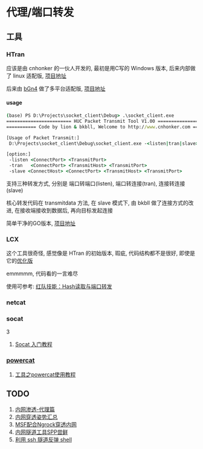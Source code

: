 # 代理/端口转发

## 工具

### HTran

应该是由 cnhonker 的一伙人开发的, 最初是用C写的 Windows 版本, 后来内部做了 linux 适配版, [项目地址](https://github.com/HiwinCN/HTran)

后来由 [bGn4](https://github.com/bGN4) 做了多平台适配版, [项目地址](https://github.com/bGN4/HTran)

#### usage

```cmd
(base) PS D:\Projects\socket_client\Debug> .\socket_client.exe
======================== HUC Packet Transmit Tool V1.00 =======================
=========== Code by lion & bkbll, Welcome to http://www.cnhonker.com ==========

[Usage of Packet Transmit:]
 D:\Projects\socket_client\Debug\socket_client.exe -<listen|tran|slave> <option> [-log logfile]

[option:]
 -listen <ConnectPort> <TransmitPort>
 -tran   <ConnectPort> <TransmitHost> <TransmitPort>
 -slave <ConnectHost> <ConnectPort> <TransmitHost> <TransmitPort>
```

支持三种转发方式, 分别是 端口转端口(listen), 端口转连接(tran), 连接转连接(slave)

核心转发代码在 transmitdata 方法, 在 slave 模式下, 由 bkbll 做了连接方式的改进, 在接收端接收到数据后, 再向目标发起连接

简单干净的GO版本, [项目地址](https://github.com/cw1997/NATBypass)

### LCX

这个工具很奇怪, 感觉像是 HTran 的初始版本, 瑕疵, 代码结构都不是很好, 即使是它的[优化版](https://github.com/UndefinedIdentifier/LCX)

emmmmm, 代码看的一言难尽

使用可参考: [红队技能：Hash读取与端口转发](https://mp.weixin.qq.com/s/tXRGfiinPkOOVpQ1n7z1-g)

### netcat

### socat
3
1. [Socat 入门教程](https://www.hi-linux.com/posts/61543.html)

### [powercat](https://github.com/besimorhino/powercat)


1. [工具之powercat使用教程](https://blog.csdn.net/qq_32393893/article/details/108904697)

## TODO

1. [内网渗透-代理篇](https://mp.weixin.qq.com/s/mjie7AnPvnW0jRaEnkdddQ)
2. [内网穿透姿势汇总](https://mp.weixin.qq.com/s/Syf0vQfElk5JERnoycKSsw)
3. [MSF配合Ngrock穿透内网](https://mp.weixin.qq.com/s/g0iuHpiuuUN2AOQAkMcJ2Q)
4. [内网隧道工具SPP尝鲜](https://mp.weixin.qq.com/s/zY9T-t86Dpw07SecABPuug)
5. [利用 ssh 隧道反弹 shell](https://paper.seebug.org/1022/)